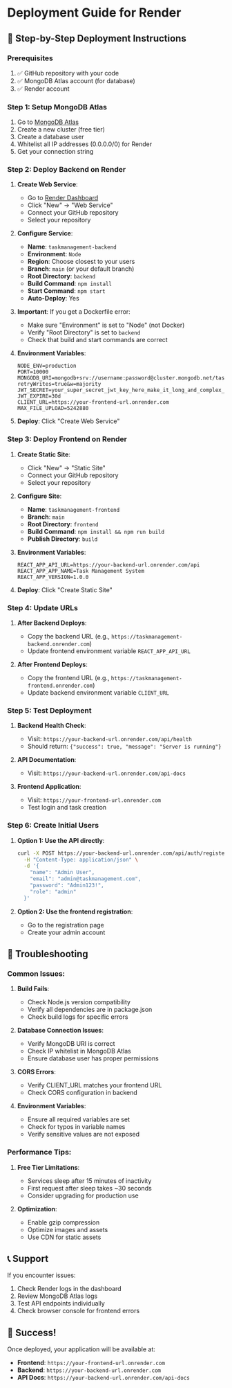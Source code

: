 # Deployment Guide for Render

## 🚀 Step-by-Step Deployment Instructions

### Prerequisites
1. ✅ GitHub repository with your code
2. ✅ MongoDB Atlas account (for database)
3. ✅ Render account

### Step 1: Setup MongoDB Atlas
1. Go to [MongoDB Atlas](https://cloud.mongodb.com/)
2. Create a new cluster (free tier)
3. Create a database user
4. Whitelist all IP addresses (0.0.0.0/0) for Render
5. Get your connection string

### Step 2: Deploy Backend on Render

1. **Create Web Service**:
   - Go to [Render Dashboard](https://dashboard.render.com/)
   - Click "New" → "Web Service"
   - Connect your GitHub repository
   - Select your repository

2. **Configure Service**:
   - **Name**: `taskmanagement-backend`
   - **Environment**: `Node`
   - **Region**: Choose closest to your users
   - **Branch**: `main` (or your default branch)
   - **Root Directory**: `backend`
   - **Build Command**: `npm install`
   - **Start Command**: `npm start`
   - **Auto-Deploy**: Yes

3. **Important**: If you get a Dockerfile error:
   - Make sure "Environment" is set to "Node" (not Docker)
   - Verify "Root Directory" is set to `backend`
   - Check that build and start commands are correct

4. **Environment Variables**:
   ```
   NODE_ENV=production
   PORT=10000
   MONGODB_URI=mongodb+srv://username:password@cluster.mongodb.net/taskmanagement?retryWrites=true&w=majority
   JWT_SECRET=your_super_secret_jwt_key_here_make_it_long_and_complex_panscience_2024
   JWT_EXPIRE=30d
   CLIENT_URL=https://your-frontend-url.onrender.com
   MAX_FILE_UPLOAD=5242880
   ```

5. **Deploy**: Click "Create Web Service"

### Step 3: Deploy Frontend on Render

1. **Create Static Site**:
   - Click "New" → "Static Site"
   - Connect your GitHub repository
   - Select your repository

2. **Configure Site**:
   - **Name**: `taskmanagement-frontend`
   - **Branch**: `main`
   - **Root Directory**: `frontend`
   - **Build Command**: `npm install && npm run build`
   - **Publish Directory**: `build`

3. **Environment Variables**:
   ```
   REACT_APP_API_URL=https://your-backend-url.onrender.com/api
   REACT_APP_APP_NAME=Task Management System
   REACT_APP_VERSION=1.0.0
   ```

4. **Deploy**: Click "Create Static Site"

### Step 4: Update URLs

1. **After Backend Deploys**:
   - Copy the backend URL (e.g., `https://taskmanagement-backend.onrender.com`)
   - Update frontend environment variable `REACT_APP_API_URL`

2. **After Frontend Deploys**:
   - Copy the frontend URL (e.g., `https://taskmanagement-frontend.onrender.com`)
   - Update backend environment variable `CLIENT_URL`

### Step 5: Test Deployment

1. **Backend Health Check**:
   - Visit: `https://your-backend-url.onrender.com/api/health`
   - Should return: `{"success": true, "message": "Server is running"}`

2. **API Documentation**:
   - Visit: `https://your-backend-url.onrender.com/api-docs`

3. **Frontend Application**:
   - Visit: `https://your-frontend-url.onrender.com`
   - Test login and task creation

### Step 6: Create Initial Users

1. **Option 1: Use the API directly**:
   ```bash
   curl -X POST https://your-backend-url.onrender.com/api/auth/register \
     -H "Content-Type: application/json" \
     -d '{
       "name": "Admin User",
       "email": "admin@taskmanagement.com",
       "password": "Admin123!",
       "role": "admin"
     }'
   ```

2. **Option 2: Use the frontend registration**:
   - Go to the registration page
   - Create your admin account

## 🔧 Troubleshooting

### Common Issues:

1. **Build Fails**:
   - Check Node.js version compatibility
   - Verify all dependencies are in package.json
   - Check build logs for specific errors

2. **Database Connection Issues**:
   - Verify MongoDB URI is correct
   - Check IP whitelist in MongoDB Atlas
   - Ensure database user has proper permissions

3. **CORS Errors**:
   - Verify CLIENT_URL matches your frontend URL
   - Check CORS configuration in backend

4. **Environment Variables**:
   - Ensure all required variables are set
   - Check for typos in variable names
   - Verify sensitive values are not exposed

### Performance Tips:

1. **Free Tier Limitations**:
   - Services sleep after 15 minutes of inactivity
   - First request after sleep takes ~30 seconds
   - Consider upgrading for production use

2. **Optimization**:
   - Enable gzip compression
   - Optimize images and assets
   - Use CDN for static assets

## 📞 Support

If you encounter issues:
1. Check Render logs in the dashboard
2. Review MongoDB Atlas logs
3. Test API endpoints individually
4. Check browser console for frontend errors

## 🎉 Success!

Once deployed, your application will be available at:
- **Frontend**: `https://your-frontend-url.onrender.com`
- **Backend**: `https://your-backend-url.onrender.com`
- **API Docs**: `https://your-backend-url.onrender.com/api-docs`